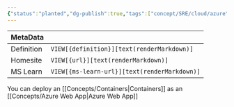 ```yaml
---
{"status":"planted","dg-publish":true,"tags":["concept/SRE/cloud/azure"],"creation_date":"2024-05-05 08:51","definition":"undefined","ms-learn-url":"undefined","url":"undefined","permalink":"/concepts/azure-web-app-for-containers/","dgPassFrontmatter":true}
---
```



| MetaData   |                                              |
| ---------- | -------------------------------------------- |
| Definition | `VIEW[{definition}][text(renderMarkdown)]`   |
| Homesite   | `VIEW[{url}][text(renderMarkdown)]`          |
| MS Learn   | `VIEW[{ms-learn-url}][text(renderMarkdown)]` |
You can deploy an [[Concepts/Containers\|Containers]] as an [[Concepts/Azure Web App\|Azure Web App]]
